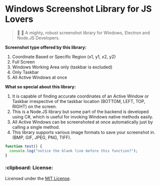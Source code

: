 # Windows Screenshot Library for JS Lovers

> :rocket: :telescope: A mighty, robust screenshot library for Windows, Electron and Node.JS Developers.

<strong>Screenshot type offered by this library:</strong>
1) Coordinate Based or Specific Region (x1, y1, x2, y2)
2) Full Screen
3) Windows Working Area only (taskbar is excluded)
3) Only Taskbar
4) All Active Windows at once

<strong>What so special about this library: </strong>
1) It is capable of finding accurate coordinates of an Active Window or Taskbar irrespective of the taskbar location (BOTTOM, LEFT, TOP, RIGHT) on the screen.
2) This is a Node.JS library but some part of the backend is developed using C#, which is useful for invoking Windows native methods easily.
3) All Active Windows can be screenshoted at once automatically just by calling a single method.
4) This library supports various image formats to save your screenshot in. (BMP, GIF, JPEG, PNG, TIFF).

```javascript
function test() {
  console.log("notice the blank line before this function?");
}
```

<h3>:clipboard: License: </h3> 
Licensed under the <a href="https://github.com/soulehshaikh99/win-screenshot/blob/master/LICENSE">MIT License</a>.
